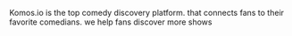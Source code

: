 Komos.io is the top comedy discovery platform. that connects fans to their favorite comedians. we help fans discover more shows
